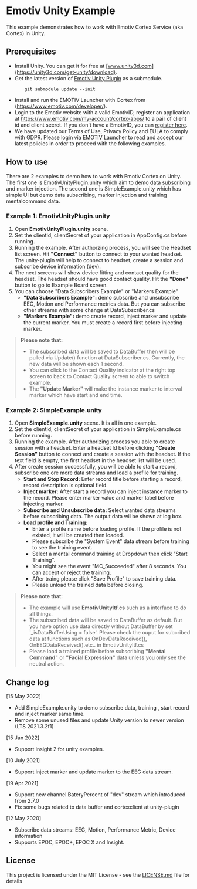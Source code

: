 # Emotiv Unity Example

This example demonstrates how to work with Emotiv Cortex Service (aka Cortex) in Unity.

## Prerequisites

* Install Unity. You can get it for free at [www.unity3d.com](https://unity3d.com/get-unity/download).
* Get the latest version of [Emotiv Unity Plugin](https://github.com/Emotiv/unity-plugin) as a submodule.
```
       git submodule update --init
```
* Install and run the EMOTIV Launcher with Cortex from (https://www.emotiv.com/developer/).
* Login to the Emotiv website with a valid EmotivID, register an application at https://www.emotiv.com/my-account/cortex-apps/ to a pair of client id and client secret. If you don't have a EmotivID, you can [register here](https://id.emotivcloud.com/eoidc/account/registration/).
* We have updated our Terms of Use, Privacy Policy and EULA to comply with GDPR. Please login via EMOTIV Launcher to read and accept our latest policies in order to proceed with the following examples.


## How to use
There are 2 examples to demo how to work with Emotiv Cortex on Unity. The first one is EmotivUnityPlugin.unity which aim to demo data subscribing and marker injection. The second one is SimpleExample.unity which has simple UI but demo data subscribing, marker injection and training mentalcommand data.  

### Example 1: EmotivUnityPlugin.unity
1. Open **EmotivUnityPlugin.unity** scene.  
2. Set the clientId, clientSecret of your application in AppConfig.cs before running.  
3. Running the example. After authorzing process, you will see the Headset list screen. Hit **"Connect"** button to connect to your wanted headset. The unity-plugin will help to connect to headset, create a session and subscribe device information (dev).  
4. The next screens will show device fitting and contact quality for the headset. The headset should have good contact quality. Hit the **"Done"** button to go to Example Board screen.  
5. You can choose "Data Subscribers Example" or "Markers Example"  
	- **"Data Subscribers Example":** demo subscribe and unsubscribe EEG, Motion and Performance metrics data. But you can subscribe other streams with some change at DataSubscriber.cs  
	- **"Markers Example":** demo create record, inject marker and update the current marker. You must create a record first before injecting marker.

> **Please note that:**
>
> - The subscribed data will be saved to DataBuffer then will be pulled via Update() function at DataSubscriber.cs. Currently, the new data will be shown each 1 second.  
> - You can click to the Contact Quality indicator at the right top screen to back to Contact Quality screen to able to switch example.  
> - The **"Update Marker"** will make the instance marker to interval marker which have start and end time.  

### Example 2: SimpleExample.unity 
1. Open **SimpleExample.unity** scene. It is all in one example.
2. Set the clientId, clientSecret of your application in SimpleExample.cs before running.  
3. Running the example. After authorizing process you able to create session with a headset. Enter a headset Id before clicking **"Create Session"** button to connect and create a session with the headset. If the text field is empty, the first headset in the headset list will be used.  
4. After create session successfully, you will be able to start a record, subscribe one ore more data streams and load a profile for training.
	- **Start and Stop Record:** Enter record title before starting a record, record description is optional field.
	- **Inject marker:** After start a record you can inject instance marker to the record. Please enter marker value and marker label before injecting marker.
	- **Subscribe and Unsubscribe data:** Select wanted data streams before subscribing data. The output data wil be shown at log box.
	- **Load profile and Training:**
		- Enter a profile name before loading profile. If the profile is not existed, it will be created then loaded.  
		- Please subscribe the "System Event" data stream before training to see the training event.
		- Select a mental command training at Dropdown then click "Start Training".
		- You might see the event "MC_Succeeded" after 8 seconds. You can accept or reject the training.
		- After traing please click "Save Profile" to save training data.
		- Please unload the trained data before closing.  
		
> **Please note that:**
>
> - The example will use **EmotivUnityItf.cs** such as a interface to do all things.
> - The subscribed data will be saved to DataBuffer as default. But you have option use data directly without DataBuffer by set '_isDataBufferUsing = false'. Please check the ouput for subcribed data at functions such as OnDevDataReceived(), OnEEGDataReceived().etc.. in EmotivUnityItf.cs  
> - Please load a trained profile before subscribing **"Mental Command"** or **"Facial Expression"** data unless you only see the neutral action.


## Change log

[15 May 2022]
- Add SimpleExample.unity to demo subscribe data, training , start record and inject marker same time.
- Remove some unused files and update Unity version to newer version (LTS 2021.3.2f1)

[15 Jan 2022]
- Support insight 2 for unity examples.

[10 July 2021]
- Support inject marker and update marker to the EEG data stream.

[19 Apr 2021]
- Support new channel BateryPercent of "dev" stream which introduced from 2.7.0
- Fix some bugs related to data buffer and cortexclient at unity-plugin

[12 May 2020]
- Subscribe data streams: EEG, Motion, Performance Metric, Device information
- Supports EPOC, EPOC+, EPOC X and Insight.

## License

This project is licensed under the MIT License - see the [LICENSE.md](https://github.com/Emotiv/cortex-v2-example/blob/master/LICENSE) file for details
